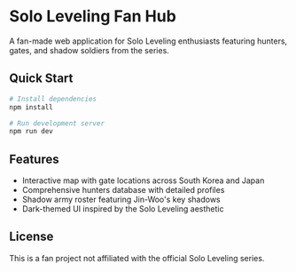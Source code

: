 # Solo Leveling Fan Hub

A fan-made web application for Solo Leveling enthusiasts featuring hunters, gates, and shadow soldiers from the series.

## Quick Start

```bash
# Install dependencies
npm install

# Run development server
npm run dev
```

## Features

- Interactive map with gate locations across South Korea and Japan
- Comprehensive hunters database with detailed profiles
- Shadow army roster featuring Jin-Woo's key shadows
- Dark-themed UI inspired by the Solo Leveling aesthetic

## License

This is a fan project not affiliated with the official Solo Leveling series.
